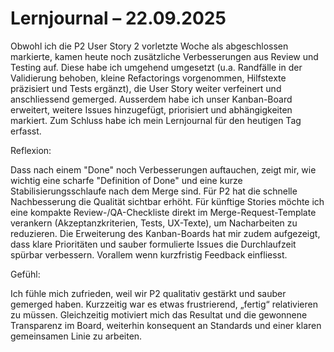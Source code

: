 # Lernjournal – 22.09.2025

Obwohl ich die P2 User Story 2 vorletzte Woche als abgeschlossen markierte, kamen heute noch zusätzliche Verbesserungen aus Review und Testing auf. Diese habe ich umgehend umgesetzt (u.a. Randfälle in der Validierung behoben, kleine Refactorings vorgenommen, Hilfstexte präzisiert und Tests ergänzt), die User Story weiter verfeinert und anschliessend gemerged.
Ausserdem habe ich unser Kanban-Board erweitert, weitere Issues hinzugefügt, priorisiert und abhängigkeiten markiert.
Zum Schluss habe ich mein Lernjournal für den heutigen Tag erfasst.

Reflexion:

Dass nach einem "Done" noch Verbesserungen auftauchen, zeigt mir, wie wichtig eine scharfe "Definition of Done" und eine kurze Stabilisierungsschlaufe nach dem Merge sind. Für P2 hat die schnelle Nachbesserung die Qualität sichtbar erhöht. Für künftige Stories möchte ich eine kompakte Review-/QA-Checkliste direkt im Merge-Request-Template verankern (Akzeptanzkriterien, Tests, UX-Texte), um Nacharbeiten zu reduzieren. Die Erweiterung des Kanban-Boards hat mir zudem aufgezeigt, dass klare Prioritäten und sauber formulierte Issues die Durchlaufzeit spürbar verbessern. Vorallem wenn kurzfristig Feedback einfliesst.

Gefühl:

Ich fühle mich zufrieden, weil wir P2 qualitativ gestärkt und sauber gemerged haben. Kurzzeitig war es etwas frustrierend, „fertig“ relativieren zu müssen. Gleichzeitig motiviert mich das Resultat und die gewonnene Transparenz im Board, weiterhin konsequent an Standards und einer klaren gemeinsamen Linie zu arbeiten.
